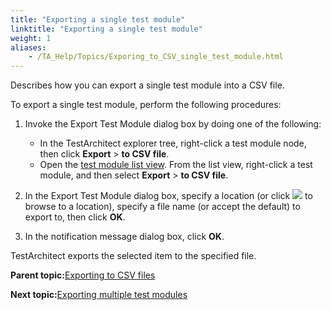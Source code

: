```yaml
--- 
title: "Exporting a single test module"
linktitle: "Exporting a single test module"
weight: 1
aliases: 
    - /TA_Help/Topics/Exporing_to_CSV_single_test_module.html
---
```


Describes how you can export a single test module into a CSV file.

To export a single test module, perform the following procedures:

1.  Invoke the Export Test Module dialog box by doing one of the following:

    -   In the TestArchitect explorer tree, right-click a test module node, then click **Export** \> **to CSV file**.
    -   Open the [test module list view](/TA_Help/Topics/Listview_TM.html). From the list view, right-click a test module, and then select **Export** \> **to CSV file**.
2.  In the Export Test Module dialog box, specify a location \(or click ![](/images//Images/btn.browse-ellipsis.01.png) to browse to a location\), specify a file name \(or accept the default\) to export to, then click **OK**.

3.  In the notification message dialog box, click **OK**.


TestArchitect exports the selected item to the specified file.

**Parent topic:**[Exporting to CSV files](/TA_Help/Topics/Exporing_to_CSV.html)

**Next topic:**[Exporting multiple test modules](/TA_Help/Topics/Exporing_to_CSV_multiple_test_modules.html)

